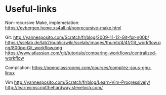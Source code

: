 # Useful-links

Non-recursive Make, implemetation:
https://evbergen.home.xs4all.nl/nonrecursive-make.html

Git:
http://yannesposito.com/Scratch/fr/blog/2009-11-12-Git-for-n00b/
https://sselab.de/lab2/public/wiki/sselab/images/thumb/4/4f/Git_workflow.png/800px-Git_workflow.png
https://www.atlassian.com/git/tutorials/comparing-workflows/centralized-workflow

Compilation:
https://openclassrooms.com/courses/compilez-sous-gnu-linux

Vim
http://yannesposito.com/Scratch/fr/blog/Learn-Vim-Progressively/
http://learnvimscriptthehardway.stevelosh.com/
